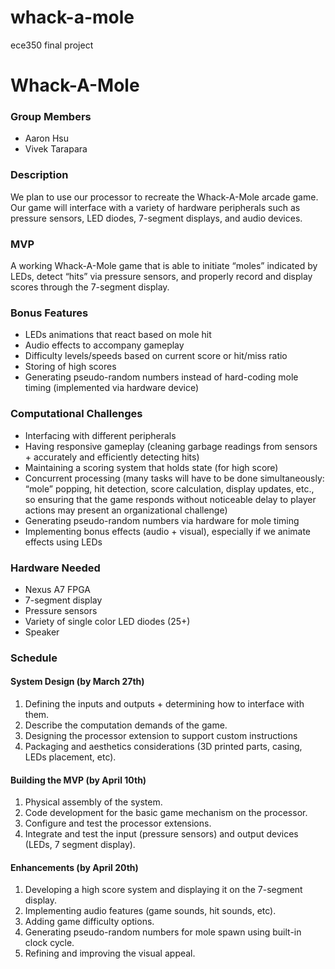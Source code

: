 # whack-a-mole
ece350 final project
# Whack-A-Mole
### Group Members
- Aaron Hsu
- Vivek Tarapara
### Description
We plan to use our processor to recreate the Whack-A-Mole arcade game. Our game will interface with a variety of hardware peripherals such as pressure sensors, LED diodes, 7-segment displays, and audio devices.

### MVP
A working Whack-A-Mole game that is able to initiate “moles” indicated by LEDs, detect “hits” via pressure sensors, and properly record and display scores through the 7-segment display.

### Bonus Features
- LEDs animations that react based on mole hit
- Audio effects to accompany gameplay
- Difficulty levels/speeds based on current score or hit/miss ratio
- Storing of high scores
- Generating pseudo-random numbers instead of hard-coding mole timing (implemented via hardware device)

### Computational Challenges
- Interfacing with different peripherals
- Having responsive gameplay (cleaning garbage readings from sensors + accurately and efficiently detecting hits)
- Maintaining a scoring system that holds state (for high score)
- Concurrent processing (many tasks will have to be done simultaneously: “mole” popping, hit detection, score calculation, display updates, etc., so ensuring that the game responds without noticeable delay to player actions may present an organizational challenge)
- Generating pseudo-random numbers via hardware for mole timing
- Implementing bonus effects (audio + visual), especially if we animate effects using LEDs

### Hardware Needed
- Nexus A7 FPGA
- 7-segment display
- Pressure sensors
- Variety of single color LED diodes (25+)
- Speaker
  
### Schedule
#### System Design (by March 27th)
1. Defining the inputs and outputs + determining how to interface with them.
2. Describe the computation demands of the game.
3. Designing the processor extension to support custom instructions
4. Packaging and aesthetics considerations (3D printed parts, casing, LEDs placement, etc).

#### Building the MVP (by April 10th)
1. Physical assembly of the system.
2. Code development for the basic game mechanism on the processor.
3. Configure and test the processor extensions.
4. Integrate and test the input (pressure sensors) and output devices (LEDs, 7 segment display).

#### Enhancements (by April 20th)
1. Developing a high score system and displaying it on the 7-segment display.
2. Implementing audio features (game sounds, hit sounds, etc).
3. Adding game difficulty options.
4. Generating pseudo-random numbers for mole spawn using built-in clock cycle.
5. Refining and improving the visual appeal.